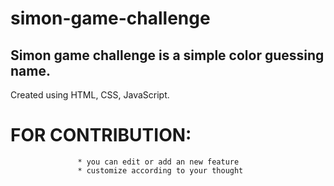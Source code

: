 # simon-game-challenge
## Simon game challenge is a simple color guessing name.

Created using HTML, CSS, JavaScript.

# FOR CONTRIBUTION:
                   * you can edit or add an new feature
                   * customize according to your thought
